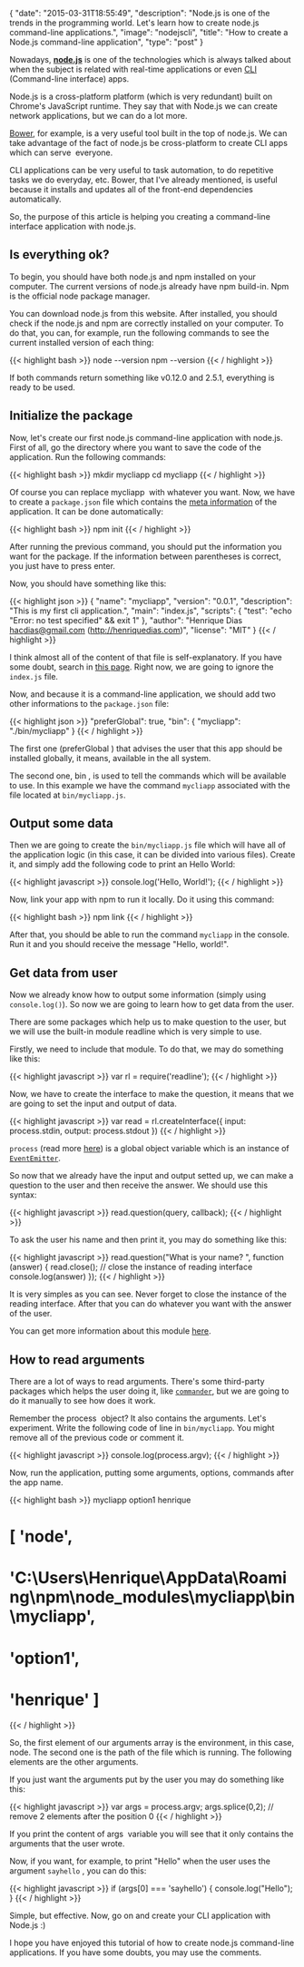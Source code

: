 {
  "date": "2015-03-31T18:55:49",
  "description": "Node.js is one of the trends in the programming world. Let's learn how to create node.js command-line applications.",
  "image": "nodejscli",
  "title": "How to create a Node.js command-line application",
  "type": "post"
}

Nowadays, **[node.js](https://nodejs.org/)** is one of the technologies which is always talked about when the subject is related with real-time applications or even [CLI ](http://en.wikipedia.org/wiki/Command-line_interface)(Command-line interface) apps.

Node.js is a cross-platform platform (which is very redundant) built on Chrome's JavaScript runtime. They say that with Node.js we can create network applications, but we can do a lot more.

[Bower](/tutorials/como-utilizar-o-bower-um-gestor-de-pacotes-web/), for example, is a very useful tool built in the top of node.js. We can take advantage of the fact of node.js be cross-platform to create CLI apps which can serve  everyone.

CLI applications can be very useful to task automation, to do repetitive tasks we do everyday, etc. Bower, that I've already mentioned, is useful because it installs and updates all of the front-end dependencies automatically.

So, the purpose of this article is helping you creating a command-line interface application with node.js.

## Is everything ok?

To begin, you should have both node.js and npm installed on your computer. The current versions of node.js already have npm build-in. Npm is the official node package manager.

You can download node.js from this website. After installed, you should check if the node.js and npm are correctly installed on your computer. To do that, you can, for example, run the following commands to see the current installed version of each thing:

{{< highlight bash >}}
node --version
npm --version
{{< / highlight >}}

If both commands return something like v0.12.0 and 2.5.1, everything is ready to be used.


## Initialize the package


Now, let's create our first node.js command-line application with node.js. First of all, go the directory where you want to save the code of the application. Run the following commands:

{{< highlight bash >}}
mkdir mycliapp
cd mycliapp
{{< / highlight >}}


Of course you can replace mycliapp  with whatever you want. Now, we have to create a ```package.json``` file which contains the [meta information](http://en.wikipedia.org/wiki/Metadata) of the application. It can be done automatically:

{{< highlight bash >}}
npm init
{{< / highlight >}}

After running the previous command, you should put the information you want for the package. If the information between parentheses is correct, you just have to press enter.

Now, you should have something like this:

{{< highlight json >}}
{
  "name": "mycliapp",
  "version": "0.0.1",
  "description": "This is my first cli application.",
  "main": "index.js",
  "scripts": {
    "test": "echo \"Error: no test specified\" && exit 1"
  },
  "author": "Henrique Dias <hacdias@gmail.com> (http://henriquedias.com)",
  "license": "MIT"
}
{{< / highlight >}}


I think almost all of the content of that file is self-explanatory. If you have some doubt, search in [this page](https://docs.npmjs.com/files/package.json). Right now, we are going to ignore the ```index.js``` file.

Now, and because it is a command-line application, we should add two other informations to the ```package.json``` file:

{{< highlight json >}}
"preferGlobal": true,
"bin": {
  "mycliapp": "./bin/mycliapp"
}
{{< / highlight >}}

The first one (preferGlobal ) that advises the user that this app should be installed globally, it means, available in the all system.

The second one, bin , is used to tell the commands which will be available to use. In this example we have the command ```mycliapp``` associated with the file located at ```bin/mycliapp.js```.

## Output some data

Then we are going to create the ```bin/mycliapp.js``` file which will have all of the application logic (in this case, it can be divided into various files). Create it, and simply add the following code to print an Hello World:

{{< highlight javascript >}}
console.log('Hello, World!');
{{< / highlight >}}

Now, link your app with npm to run it locally. Do it using this command:

{{< highlight bash >}}
npm link
{{< / highlight >}}

After that, you should be able to run the command ```mycliapp``` in the console. Run it and you should receive the message "Hello, world!".

## Get data from user

Now we already know how to output some information (simply using ```console.log()```). So now we are going to learn how to get data from the user.

There are some packages which help us to make question to the user, but we will use the built-in module readline which is very simple to use.

Firstly, we need to include that module. To do that, we may do something like this:

{{< highlight javascript >}}
var rl = require('readline');
{{< / highlight >}}

Now, we have to create the interface to make the question, it means that we are going to set the input and output of data.

{{< highlight javascript >}}
var read = rl.createInterface({
  input: process.stdin,
  output: process.stdout
})
{{< / highlight >}}

```process``` (read more [here](https://nodejs.org/api/process.html#process_process)) is a global object variable which is an instance of [```EventEmitter```](https://nodejs.org/api/process.html#process_process).

So now that we already have the input and output setted up, we can make a question to the user and then receive the answer. We should use this syntax:

{{< highlight javascript >}}
read.question(query, callback);
{{< / highlight >}}

To ask the user his name and then print it, you may do something like this:

{{< highlight javascript >}}
read.question("What is your name? ", function (answer) {
  read.close(); // close the instance of reading interface
  console.log(answer)
});
{{< / highlight >}}

It is very simples as you can see. Never forget to close the instance of the reading interface. After that you can do whatever you want with the answer of the user.

You can get more information about this module [here](https://nodejs.org/api/readline.html).


## How to read arguments


There are a lot of ways to read arguments. There's some third-party packages which helps the user doing it, like [```commander```](https://www.npmjs.com/package/commander), but we are going to do it manually to see how does it work.

Remember the process  object? It also contains the arguments. Let's experiment. Write the following code of line in ```bin/mycliapp```. You might remove all of the previous code or comment it.

{{< highlight javascript >}}
console.log(process.argv);
{{< / highlight >}}

Now, run the application, putting some arguments, options, commands after the app name.

{{< highlight bash >}}
mycliapp option1 henrique
# [ 'node',
#  'C:\\Users\\Henrique\\AppData\\Roaming\\npm\\node_modules\\mycliapp\\bin\\mycliapp',
#   'option1',
#   'henrique' ]
{{< / highlight >}}


So, the first element of our arguments array is the environment, in this case, node. The second one is the path of the file which is running. The following elements are the other arguments.

If you just want the arguments put by the user you may do something like this:

{{< highlight javascript >}}
var args = process.argv;
args.splice(0,2); // remove 2 elements after the position 0
{{< / highlight >}}

If you print the content of args  variable you will see that it only contains the arguments that the user wrote.

Now, if you want, for example, to print "Hello" when the user uses the argument ```sayhello``` , you can do this:

{{< highlight javascript >}}
if (args[0] === 'sayhello') {
  console.log("Hello");
}
{{< / highlight >}}


Simple, but effective. Now, go on and create your CLI application with Node.js :)

I hope you have enjoyed this tutorial of how to create node.js command-line applications. If you have some doubts, you may use the comments.
